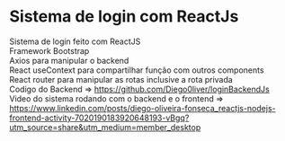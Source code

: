 # Sistema de login com ReactJs
Sistema de login feito com ReactJS<br>
Framework Bootstrap<br>
Axios para manipular o backend<br>
React useContext para compartilhar função com outros components<br>
React router para manipular as rotas inclusive a rota privada<br>
Codigo do Backend => https://github.com/Diego0liver/loginBackendJs<br>
Video do sistema rodando com o backend e o frontend => https://www.linkedin.com/posts/diego-oliveira-fonseca_reactjs-nodejs-frontend-activity-7020190183920648193-vBgq?utm_source=share&utm_medium=member_desktop


